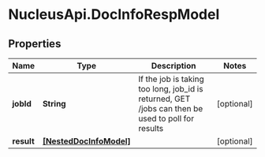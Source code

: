 # NucleusApi.DocInfoRespModel

## Properties
Name | Type | Description | Notes
------------ | ------------- | ------------- | -------------
**jobId** | **String** | If the job is taking too long, job_id is returned, GET /jobs can then be used to poll for results | [optional] 
**result** | [**[NestedDocInfoModel]**](NestedDocInfoModel.md) |  | [optional] 


